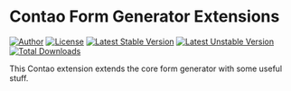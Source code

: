 Contao Form Generator Extensions 
================================
 
[![Author](http://img.shields.io/badge/author-@1upgmbh-blue.svg?style=flat-square)](https://twitter.com/1upgmbh)
[![License](https://poser.pugx.org/oneup/contao-form-generator-extensions/license)](https://packagist.org/packages/oneup/contao-form-generator-extensions)
[![Latest Stable Version](https://poser.pugx.org/oneup/contao-form-generator-extensions/version)](https://packagist.org/packages/oneup/contao-form-generator-extensions) [![Latest Unstable Version](https://poser.pugx.org/oneup/contao-form-generator-extensions/v/unstable)](//packagist.org/packages/oneup/contao-form-generator-extensions) [![Total Downloads](https://poser.pugx.org/oneup/contao-form-generator-extensions/downloads)](https://packagist.org/packages/oneup/contao-form-generator-extensions)

This Contao extension extends the core form generator with some useful stuff.
